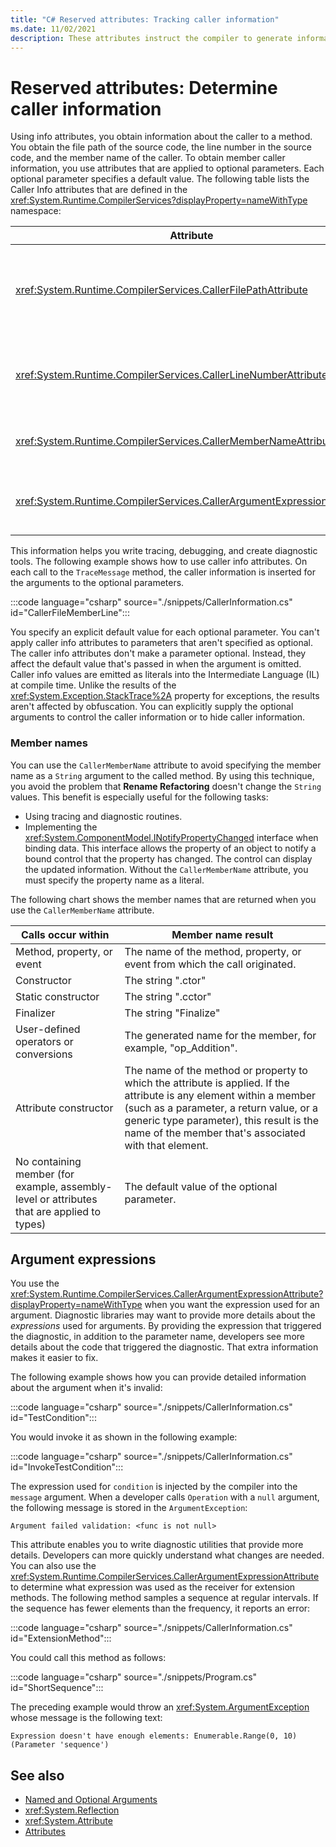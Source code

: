 ```yaml
---
title: "C# Reserved attributes: Tracking caller information"
ms.date: 11/02/2021
description: These attributes instruct the compiler to generate information about the code that calls a member. You use the CallerFilePath, CallerLineNumber, CallerMemberName, and CallerArgumentExpression to provide detailed trace information
---
```


# Reserved attributes: Determine caller information

Using info attributes, you obtain information about the caller to a method. You obtain the file path of the source code, the line number in the source code, and the member name of the caller. To obtain member caller information, you use attributes that are applied to optional parameters. Each optional parameter specifies a default value. The following table lists the Caller Info attributes that are defined in the <xref:System.Runtime.CompilerServices?displayProperty=nameWithType> namespace:

|Attribute|Description|Type|
|---|---|---|
|<xref:System.Runtime.CompilerServices.CallerFilePathAttribute>|Full path of the source file that contains the caller. The full path is the path at compile time.|`String`|
|<xref:System.Runtime.CompilerServices.CallerLineNumberAttribute>|Line number in the source file from which the method is called.|`Integer`|
|<xref:System.Runtime.CompilerServices.CallerMemberNameAttribute>|Method name or property name of the caller.|`String`|
| <xref:System.Runtime.CompilerServices.CallerArgumentExpressionAttribute>|String representation of the argument expression.|

This information helps you write tracing, debugging, and create diagnostic tools. The following example shows how to use caller info attributes. On each call to the `TraceMessage` method, the caller information is inserted for the arguments to the optional parameters.

:::code language="csharp" source="./snippets/CallerInformation.cs" id="CallerFileMemberLine":::

You specify an explicit default value for each optional parameter. You can't apply caller info attributes to parameters that aren't specified as optional. The caller info attributes don't make a parameter optional. Instead, they affect the default value that's passed in when the argument is omitted. Caller info values are emitted as literals into the Intermediate Language (IL) at compile time. Unlike the results of the <xref:System.Exception.StackTrace%2A> property for exceptions, the results aren't affected by obfuscation. You can explicitly supply the optional arguments to control the caller information or to hide caller information.

### Member names

You can use the `CallerMemberName` attribute to avoid specifying the member name as a `String` argument to the called method. By using this technique, you avoid the problem that **Rename Refactoring** doesn't change the `String` values. This benefit is especially useful for the following tasks:

- Using tracing and diagnostic routines.
- Implementing the <xref:System.ComponentModel.INotifyPropertyChanged> interface when binding data. This interface allows the property of an object to notify a bound control that the property has changed. The control can display the updated information. Without the `CallerMemberName` attribute, you must specify the property name as a literal.

The following chart shows the member names that are returned when you use the `CallerMemberName` attribute.

| Calls occur within | Member name result |
|-|-|
| Method, property, or event | The name of the method, property, or event from which the call originated.|
| Constructor | The string ".ctor" |
| Static constructor | The string ".cctor" |
| Finalizer | The string "Finalize" |
| User-defined operators or conversions | The generated name for the member, for example, "op_Addition". |
| Attribute constructor | The name of the method or property to which the attribute is applied. If the attribute is any element within a member (such as a parameter, a return value, or a generic type parameter), this result is the name of the member that's associated with that element. |
| No containing member (for example, assembly-level or attributes that are applied to types) | The default value of the optional parameter. |

## Argument expressions

You use the <xref:System.Runtime.CompilerServices.CallerArgumentExpressionAttribute?displayProperty=nameWithType> when you want the expression used for an argument. Diagnostic libraries may want to provide more details about the *expressions* used for arguments. By providing the expression that triggered the diagnostic, in addition to the parameter name, developers see more details about the code that triggered the diagnostic. That extra information makes it easier to fix.

The following example shows how you can provide detailed information about the argument when it's invalid:

:::code language="csharp" source="./snippets/CallerInformation.cs" id="TestCondition":::

You would invoke it as shown in the following example:

:::code language="csharp" source="./snippets/CallerInformation.cs" id="InvokeTestCondition":::

The expression used for `condition` is injected by the compiler into the `message` argument. When a developer calls `Operation` with a `null` argument, the following message is stored in the `ArgumentException`:

```dotnetcli
Argument failed validation: <func is not null>
```

This attribute enables you to write diagnostic utilities that provide more details. Developers can more quickly understand what changes are needed. You can also use the <xref:System.Runtime.CompilerServices.CallerArgumentExpressionAttribute> to determine what expression was used as the receiver for extension methods. The following method samples a sequence at regular intervals. If the sequence has fewer elements than the frequency, it reports an error:

:::code language="csharp" source="./snippets/CallerInformation.cs" id="ExtensionMethod":::

You could call this method as follows:

:::code language="csharp" source="./snippets/Program.cs" id="ShortSequence":::

The preceding example would throw an <xref:System.ArgumentException> whose message is the following text:

```dotnetcli
Expression doesn't have enough elements: Enumerable.Range(0, 10) (Parameter 'sequence')
```

## See also

- [Named and Optional Arguments](../../programming-guide/classes-and-structs/named-and-optional-arguments.md)
- <xref:System.Reflection>
- <xref:System.Attribute>
- [Attributes](../../../standard/attributes/index.md)
